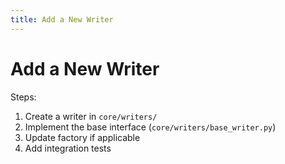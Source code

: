 ```yaml
---
title: Add a New Writer
---
```


# Add a New Writer

Steps:

1. Create a writer in `core/writers/`
2. Implement the base interface (`core/writers/base_writer.py`)
3. Update factory if applicable
4. Add integration tests
